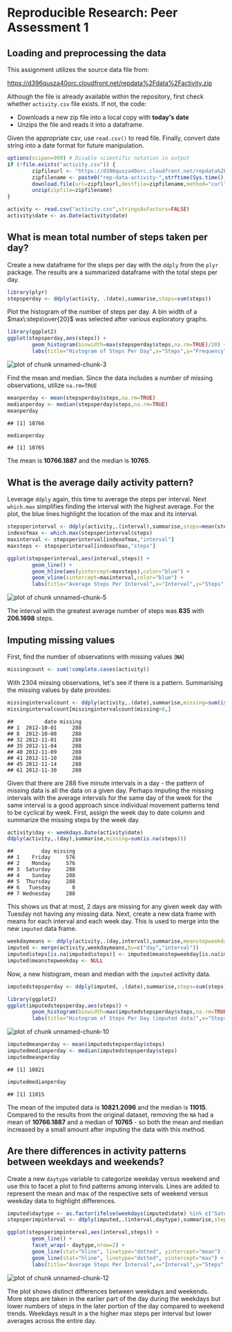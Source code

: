 # Reproducible Research: Peer Assessment 1


## Loading and preprocessing the data

This assignment utilizes the source data file from:

https://d396qusza40orc.cloudfront.net/repdata%2Fdata%2Factivity.zip

Although the file is already available within the repository, first check whether `activity.csv` file exists. If not, the code:

- Downloads a new zip file into a local copy with **today's date**
- Unzips the file and reads it into a dataframe.

Given the appropriate csv, use `read.csv()` to read file. Finally, convert date string into a date format for future manipulation.


```r
options(scipen=999) # Disable scientific notation in output
if (!file.exists("activity.csv")) {
        zipfileurl <- "https://d396qusza40orc.cloudfront.net/repdata%2Fdata%2Factivity.zip"
        zipfilename <- paste0("rep-data-activity-",strftime(Sys.time(),"%Y%m%d"),".zip")
        download.file(url=zipfileurl,destfile=zipfilename,method="curl")
        unzip(zipfile=zipfilename)
}

activity <- read.csv("activity.csv",stringsAsFactors=FALSE)
activity$date <- as.Date(activity$date)
```

## What is mean total number of steps taken per day?

Create a new dataframe for the steps per day with the `ddply` from the `plyr` package. The results are a summarized dataframe with the total steps per day.


```r
library(plyr)
stepsperday <- ddply(activity, .(date),summarise,steps=sum(steps))
```

Plot the histogram of the number of steps per day. A bin width of a $max\:steps\over{20}$ was selected after various exploratory graphs.


```r
library(ggplot2)
ggplot(stepsperday,aes(steps)) + 
        geom_histogram(binwidth=max(stepsperday$steps,na.rm=TRUE)/20) +
        labs(title="Histogram of Steps Per Day",x="Steps",y="Frequency")
```

![plot of chunk unnamed-chunk-3](figure/unnamed-chunk-3.png) 

Find the mean and median. Since the data includes a number of missing observations, utilize `na.rm=TRUE`


```r
meanperday <- mean(stepsperday$steps,na.rm=TRUE)
medianperday <- median(stepsperday$steps,na.rm=TRUE)
meanperday
```

```
## [1] 10766
```

```r
medianperday
```

```
## [1] 10765
```

The mean is **10766.1887** and the median is **10765**.

## What is the average daily activity pattern?

Leverage `ddply` again, this time to average the steps per interval. Next `which.max` simplifies finding the interval with the highest average. For the plot, the blue lines highlight the location of the max and its interval.


```r
stepsperinterval <- ddply(activity,.(interval),summarise,steps=mean(steps,na.rm=TRUE))
indexofmax <- which.max(stepsperinterval$steps)
maxinterval <- stepsperinterval[indexofmax,"interval"]
maxsteps <- stepsperinterval[indexofmax,"steps"]

ggplot(stepsperinterval,aes(interval,steps)) +
        geom_line() +
        geom_hline(aes(yintercept=maxsteps),color="blue") +
        geom_vline(xintercept=maxinterval,color="blue") +
        labs(title="Average Steps Per Interval",x="Interval",y="Steps")
```

![plot of chunk unnamed-chunk-5](figure/unnamed-chunk-5.png) 

The interval with the greatest average number of steps was **835** with **206.1698** steps.

## Imputing missing values

First, find the number of observations with missing values (**`NA`**)


```r
missingcount <- sum(!complete.cases(activity))
```

With 2304 missing observations, let's see if there is a pattern. Summarising the missing values by date provides:



```r
missingintervalcount <- ddply(activity,.(date),summarise,missing=sum(is.na(steps)))
missingintervalcount[missingintervalcount$missing>0,]
```

```
##          date missing
## 1  2012-10-01     288
## 8  2012-10-08     288
## 32 2012-11-01     288
## 35 2012-11-04     288
## 40 2012-11-09     288
## 41 2012-11-10     288
## 45 2012-11-14     288
## 61 2012-11-30     288
```

Given that there are 288 five minute intervals in a day - the pattern of missing data is all the data on a given day. Perhaps imputing the missing intervals with the average intervals for the same day of the week for the same interval is a good approach since individual movement patterns tend to be cyclical by week. First, assign the week day to date column and summarize the missing steps by the week day. 


```r
activity$day <- weekdays.Date(activity$date)
ddply(activity,.(day),summarise,missing=sum(is.na(steps)))
```

```
##         day missing
## 1    Friday     576
## 2    Monday     576
## 3  Saturday     288
## 4    Sunday     288
## 5  Thursday     288
## 6   Tuesday       0
## 7 Wednesday     288
```

This shows us that at most, 2 days are missing for any given week day with Tuesday not having any missing data. Next, create a new data frame with means for each interval and each week day. This is used to merge into the new `imputed` data frame.


```r
weekdaymeans <- ddply(activity,.(day,interval),summarise,meanstepweekday=mean(steps,na.rm=TRUE))
imputed <- merge(activity,weekdaymeans,by=c("day","interval"))
imputed$steps[is.na(imputed$steps)] <- imputed$meanstepweekday[is.na(imputed$steps)]
imputed$meanstepweekday <- NULL
```

Now, a new histogram, mean and median with the `imputed` activity data.


```r
imputedstepsperday <- ddply(imputed, .(date),summarise,steps=sum(steps))

library(ggplot2)
ggplot(imputedstepsperday,aes(steps)) + 
        geom_histogram(binwidth=max(imputedstepsperday$steps,na.rm=TRUE)/20) +
        labs(title="Histogram of Steps Per Day (imputed data)",x="Steps",y="Frequency")
```

![plot of chunk unnamed-chunk-10](figure/unnamed-chunk-10.png) 


```r
imputedmeanperday <- mean(imputedstepsperday$steps)
imputedmedianperday <- median(imputedstepsperday$steps)
imputedmeanperday
```

```
## [1] 10821
```

```r
imputedmedianperday
```

```
## [1] 11015
```

The mean of the imputed data is **10821.2096** and the median is **11015**. Compared to the results from the original dataset, removing the `NA` had a mean of **10766.1887** and a median of **10765** - so both the mean and median increased by a small amount after imputing the data with this method.

## Are there differences in activity patterns between weekdays and weekends?

Create a new `daytype` variable to categorize weekday versus weekend and use this to facet a plot to find patterns among intervals. Lines are added to represent the mean and max of the respective sets of weekend versus weekday data to highlight differences.


```r
imputed$daytype <- as.factor(ifelse(weekdays(imputed$date) %in% c("Saturday","Sunday"), "weekend", "weekday"))
stepsperimpinterval <- ddply(imputed,.(interval,daytype),summarise,steps=mean(steps,na.rm=TRUE))

ggplot(stepsperimpinterval,aes(interval,steps)) +
        geom_line() +
        facet_wrap(~ daytype,nrow=2) +
        geom_line(stat="hline", linetype="dotted", yintercept="mean") +
        geom_line(stat="hline", linetype="dotted", yintercept="max") +
        labs(title="Average Steps Per Interval",x="Interval",y="Steps")
```

![plot of chunk unnamed-chunk-12](figure/unnamed-chunk-12.png) 

The plot shows distinct differences between weekdays and weekends. More steps are taken in the earlier part of the day during the weekdays but lower numbers of steps in the later portion of the day compared to weekend trends. Weekdays result in a the higher max steps per interval but lower averages across the entire day.
